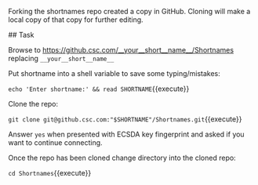 Forking the shortnames repo created a copy in GitHub. Cloning will make a local copy of that copy for further editing.

## Task

Browse to https://github.csc.com/__your__short__name__/Shortnames replacing `__your__short__name__`

Put shortname into a shell variable to save some typing/mistakes:

`echo 'Enter shortname:' && read SHORTNAME`{{execute}}

Clone the repo:

`git clone git@github.csc.com:"$SHORTNAME"/Shortnames.git`{{execute}}

Answer `yes` when presented with ECSDA key fingerprint and asked if you want to continue connecting.

Once the repo has been cloned change directory into the cloned repo:

`cd Shortnames`{{execute}}
